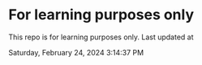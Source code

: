 # For learning purposes only
This repo is for learning purposes only.
Last updated at

Saturday, February 24, 2024 3:14:37 PM

